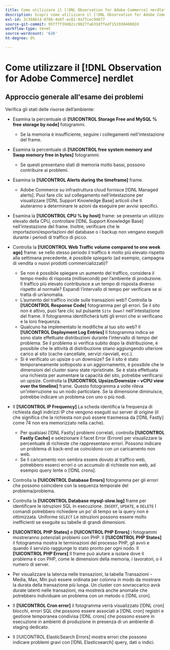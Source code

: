 ```yaml
---
title: Come utilizzare il [!DNL Observation for Adobe Commerce] nerdlet
description: Scopri come utilizzare il [!DNL Observation for Adobe Commerce] nerdlet.
exl-id: 3c368814-0786-4e8f-ac81-9a77cec94677
source-git-commit: 95ffff39d82cc9027fa633dffedf15193040802d
workflow-type: tm+mt
source-wordcount: '626'
ht-degree: 0%

---
```


# Come utilizzare il [!DNL Observation for Adobe Commerce] nerdlet

## Approccio generale all&#39;esame dei problemi

Verifica gli stati delle risorse dell’ambiente:

* Esamina la percentuale di **[!UICONTROL Storage Free and MySQL % free storage by node]** fotogrammi.

   * Se la memoria è insufficiente, seguire i collegamenti nell&#39;intestazione del frame.

* Esamina la percentuale di **[!UICONTROL free system memory and Swap memory free in bytes]** fotogrammi.

   * Se questi presentano stati di memoria molto bassi, possono contribuire ai problemi.

* Esamina la **[!UICONTROL Alerts during the timeframe]** frame.

   * Adobe Commerce su infrastruttura cloud fornisce [!DNL Managed alerts]. Puoi fare clic sul collegamento nell’intestazione per visualizzare [!DNL Support Knowledge Base] articoli che ti aiuteranno a determinare le azioni da eseguire per avvisi specifici.

* Esamina la **[!UICONTROL CPU % by host]** frame: se presenta un utilizzo elevato della CPU, controllare [!DNL Support Knowledge Base] nell’intestazione del frame. Inoltre, verificare che le importazioni/esportazioni del database o i backup non vengano eseguiti durante i periodi di traffico di picco.

* Controlla la **[!UICONTROL Web Traffic volume compared to one week ago]** frame: se nello stesso periodo il traffico è molto più elevato rispetto alla settimana precedente, è possibile spiegarlo (ad esempio, campagna di vendita o nuovi prodotti commercializzati)?
   * Se non è possibile spiegare un aumento del traffico, considera il tempo medio di risposta (millisecondi) per l’ambiente di produzione. Il traffico più elevato contribuisce a un tempo di risposta diverso rispetto al normale? Espandi l’intervallo di tempo per verificare se si tratta di un’anomalia.
   * L’aumento del traffico incide sulle transazioni web? Controlla la **[!UICONTROL Response Code]** fotogramma per gli errori. Se il sito non è attivo, puoi fare clic sul pulsante `Site Down?` nell&#39;intestazione del frame. Il fotogramma identificherà tutti gli errori che si verificano e la loro frequenza.
   * Qualcuno ha implementato le modifiche al tuo sito web? Il **[!UICONTROL Deployment Log Entries]** Il fotogramma indica se sono state effettuate distribuzioni durante l’intervallo di tempo del problema. Se il problema si verifica subito dopo la distribuzione, è possibile che le attività di distribuzione stiano aggiungendo ulteriore carico al sito (cache cancellate, servizi riavviati, ecc.).
   * Si è verificato un upsize o un downsize? Se il sito è stato temporaneamente sottoposto a un aggiornamento, è possibile che le dimensioni del cluster siano state ripristinate. Se è stata effettuata una richiesta per aumentare la capacità del sito, potrebbe verificarsi un upsize. Controlla la **[!UICONTROL Upsize/Downsize – vCPU view over the timeline]** frame. Questo fotogramma a volte rileva un’interruzione su un nodo particolare. Se la dimensione diminuisce, potrebbe indicare un problema con uno o più nodi.

* Il **[!UICONTROL IP Frequency]** La scheda identifica la frequenza di richiesta dagli indirizzi IP che vengono eseguiti sui server di origine (il che significa che la richiesta non può essere trasmessa da [!DNL Fastly] come 74 non era memorizzato nella cache).

   * Per qualsiasi [!DNL Fastly] problemi correlati, controlla **[!UICONTROL Fastly Cache]** e selezionare il facet Error (Errore) per visualizzare la percentuale di richieste che rappresentano errori. Possono indicare un problema di back-end se coincidono con un caricamento non web.
   * Se il caricamento non sembra essere dovuto al traffico web, potrebbero esserci errori o un accumulo di richieste non web, ad esempio query lente o [!DNL crons].

* Controlla la **[!UICONTROL Database Errors]** fotogramma per gli errori che possono coincidere con la sequenza temporale del problema/problema.
* Controlla la **[!UICONTROL Database mysql-slow.log]** frame per identificare le istruzioni SQL in esecuzione. `INSERT`, `UPDATE`, e `DELETE` I comandi potrebbero richiedere un po’ di tempo se la query non è ottimizzata. Uniforme `SELECT` Le istruzioni possono essere molto inefficienti se eseguite su tabelle di grandi dimensioni.
* **[!UICONTROL PHP States]** e **[!UICONTROL PHP Errors]** i fotogrammi mostreranno potenziali problemi con PHP. Il **[!UICONTROL PHP States]** il fotogramma mostra le terminazioni del processo PHP, gli avvii e quando il servizio raggiunge lo stato pronto per ogni nodo. Il **[!UICONTROL PHP Errors]** Il frame può aiutare a isolare dove il problema è con PHP, come le dimensioni della memoria, i lavoratori, o il numero di server.
* Per visualizzare la latenza nelle transazioni, la tabella Transazioni - Media, Max, Min può essere ordinata per colonna in modo da mostrare la durata della transazione più lunga. Un cluster con sovraccarico avrà durate latenti nelle transazioni, ma mostrerà anche anomalie che potrebbero individuare un problema con un metodo o [!DNL cron].
* Il **[!UICONTROL Cron error]** il fotogramma verrà visualizzato [!DNL cron] blocchi, errori SQL che possono essere associati a [!DNL cron] registri e gestione temporanea condivisa [!DNL crons] che possono essere in esecuzione in ambienti di produzione in presenza di un ambiente di staging dedicato.
* Il [!UICONTROL ElasticSearch Errors] mostra errori che possono indicare problemi gravi con [!DNL Elasticsearch] query, dati o indici.
